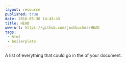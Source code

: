 ```yaml
---
layout: resource
published: true
date: 2016-05-30 14:43:43
title: HEAD
www-url: https://github.com/joshbuchea/HEAD
tags:
 - html
 - boilerplate
---
```


A list of everything that could go in the <head> of your document.
